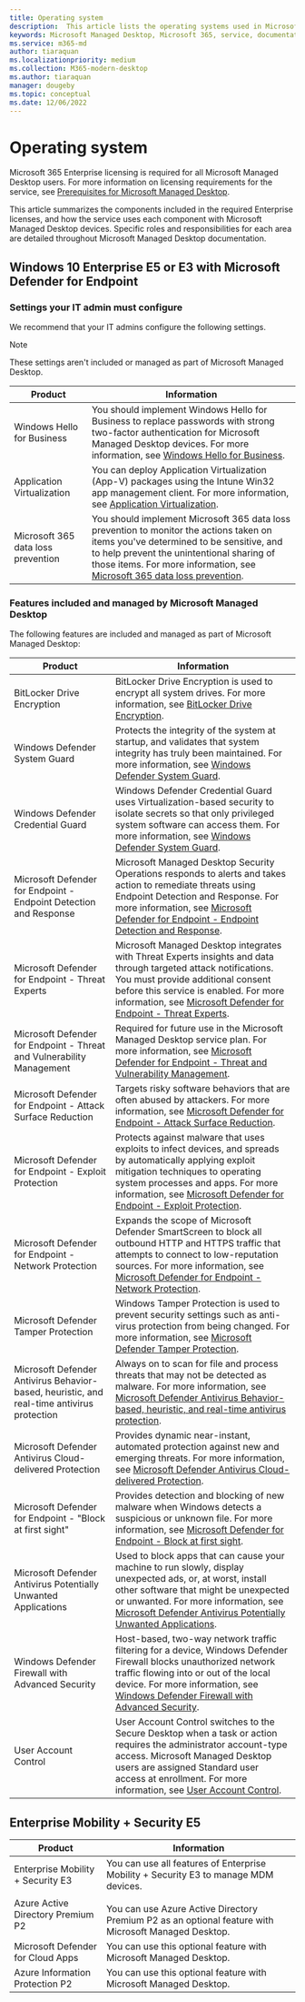 ```yaml
---
title: Operating system
description:  This article lists the operating systems used in Microsoft Managed Desktop
keywords: Microsoft Managed Desktop, Microsoft 365, service, documentation
ms.service: m365-md
author: tiaraquan
ms.localizationpriority: medium
ms.collection: M365-modern-desktop
ms.author: tiaraquan
manager: dougeby
ms.topic: conceptual
ms.date: 12/06/2022
---
```


# Operating system

<!-- Microsoft 365 E5; Device as a Service -->
<!-- in O365 table, standard suite, removed this sentence "Please see the Installation of Project/Visio 64bit Click to Run Addendum for important deployment instructions. -->

Microsoft 365 Enterprise licensing is required for all Microsoft Managed Desktop users. For more information on licensing requirements for the service, see [Prerequisites for Microsoft Managed Desktop](../prepare/prerequisites.md).

This article summarizes the components included in the required Enterprise licenses, and how the service uses each component with Microsoft Managed Desktop devices. Specific roles and responsibilities for each area are detailed throughout Microsoft Managed Desktop documentation.

## Windows 10 Enterprise E5 or E3 with Microsoft Defender for Endpoint

### Settings your IT admin must configure

We recommend that your IT admins configure the following settings.

> [!NOTE]
> These settings aren't included or managed as part of Microsoft Managed Desktop.

| Product | Information |
| ----- | ----- |
| Windows Hello for Business | You should implement Windows Hello for Business to replace passwords with strong two-factor authentication for Microsoft Managed Desktop devices. For more information, see [Windows Hello for Business](/windows/security/identity-protection/hello-for-business/hello-identity-verification). |
| Application Virtualization | You can deploy Application Virtualization (App-V) packages using the Intune Win32 app management client. For more information, see [Application Virtualization](/windows/application-management/app-v/appv-technical-reference). |
| Microsoft 365 data loss prevention | You should implement Microsoft 365 data loss prevention to monitor the actions taken on items you've determined to be sensitive, and to help prevent the unintentional sharing of those items. For more information, see [Microsoft 365 data loss prevention](/microsoft-365/compliance/endpoint-dlp-learn-about). |

### Features included and managed by Microsoft Managed Desktop

The following features are included and managed as part of Microsoft Managed Desktop:

| Product | Information |
| ----- | ----- |
| BitLocker Drive Encryption | BitLocker Drive Encryption is used to encrypt all system drives. For more information, see [BitLocker Drive Encryption](/windows/security/information-protection/bitlocker/bitlocker-overview). |
| Windows Defender System Guard | Protects the integrity of the system at startup, and validates that system integrity has truly been maintained. For more information, see [Windows Defender System Guard](/windows/security/threat-protection/windows-defender-system-guard/system-guard-how-hardware-based-root-of-trust-helps-protect-windows). |
| Windows Defender Credential Guard | Windows Defender Credential Guard uses Virtualization-based security to isolate secrets so that only privileged system software can access them. For more information, see [Windows Defender System Guard](/windows/security/threat-protection/windows-defender-system-guard/system-guard-how-hardware-based-root-of-trust-helps-protect-windows). |
| Microsoft Defender for Endpoint - Endpoint Detection and Response | Microsoft Managed Desktop Security Operations responds to alerts and takes action to remediate threats using Endpoint Detection and Response. For more information, see [Microsoft Defender for Endpoint - Endpoint Detection and Response](/windows/security/threat-protection/microsoft-defender-atp/overview-endpoint-detection-response). |
| Microsoft Defender for Endpoint - Threat Experts | Microsoft Managed Desktop integrates with Threat Experts insights and data through targeted attack notifications. You must provide additional consent before this service is enabled. For more information, see [Microsoft Defender for Endpoint - Threat Experts](/windows/security/threat-protection/microsoft-defender-atp/microsoft-threat-experts). |
| Microsoft Defender for Endpoint - Threat and Vulnerability Management | Required for future use in the Microsoft Managed Desktop service plan. For more information, see [Microsoft Defender for Endpoint - Threat and Vulnerability Management](/windows/security/threat-protection/microsoft-defender-atp/next-gen-threat-and-vuln-mgt). |
| Microsoft Defender for Endpoint - Attack Surface Reduction | Targets risky software behaviors that are often abused by attackers. For more information, see [Microsoft Defender for Endpoint - Attack Surface Reduction](/windows/security/threat-protection/microsoft-defender-atp/attack-surface-reduction). |
| Microsoft Defender for Endpoint - Exploit Protection | Protects against malware that uses exploits to infect devices, and spreads by automatically applying exploit mitigation techniques to operating system processes and apps. For more information, see [Microsoft Defender for Endpoint - Exploit Protection](/windows/security/threat-protection/microsoft-defender-atp/exploit-protection). |
| Microsoft Defender for Endpoint - Network Protection | Expands the scope of Microsoft Defender SmartScreen to block all outbound HTTP and HTTPS traffic that attempts to connect to low-reputation sources. For more information, see [Microsoft Defender for Endpoint - Network Protection](/windows/security/threat-protection/microsoft-defender-atp/network-protection). |
| Microsoft Defender Tamper Protection | Windows Tamper Protection is used to prevent security settings such as anti-virus protection from being changed. For more information, see [Microsoft Defender Tamper Protection](/windows/security/threat-protection/microsoft-defender-antivirus/prevent-changes-to-security-settings-with-tamper-protection). |
| Microsoft Defender Antivirus Behavior-based, heuristic, and real-time antivirus protection | Always on to scan for file and process threats that may not be detected as malware. For more information, see [Microsoft Defender Antivirus Behavior-based, heuristic, and real-time antivirus protection](/microsoft-365/security/defender-endpoint/microsoft-defender-antivirus-in-windows-10). |
| Microsoft Defender Antivirus Cloud-delivered Protection | Provides dynamic near-instant, automated protection against new and emerging threats. For more information, see [Microsoft Defender Antivirus Cloud-delivered Protection](/windows/security/threat-protection/microsoft-defender-antivirus/utilize-microsoft-cloud-protection-microsoft-defender-antivirus). |
| Microsoft Defender for Endpoint - "Block at first sight" | Provides detection and blocking of new malware when Windows detects a suspicious or unknown file. For more information, see [Microsoft Defender for Endpoint - Block at first sight](/windows/security/threat-protection/microsoft-defender-antivirus/configure-block-at-first-sight-microsoft-defender-antivirus). |
| Microsoft Defender Antivirus Potentially Unwanted Applications | Used to block apps that can cause your machine to run slowly, display unexpected ads, or, at worst, install other software that might be unexpected or unwanted. For more information, see [Microsoft Defender Antivirus Potentially Unwanted Applications](/windows/security/threat-protection/microsoft-defender-antivirus/detect-block-potentially-unwanted-apps-microsoft-defender-antivirus). |
| Windows Defender Firewall with Advanced Security | Host-based, two-way network traffic filtering for a device, Windows Defender Firewall blocks unauthorized network traffic flowing into or out of the local device. For more information, see [Windows Defender Firewall with Advanced Security](/windows/security/threat-protection/windows-firewall/windows-firewall-with-advanced-security). |
| User Account Control | User Account Control switches to the Secure Desktop when a task or action requires the administrator account-type access. Microsoft Managed Desktop users are assigned Standard user access at enrollment. For more information, see [User Account Control](/windows/security/identity-protection/user-account-control/how-user-account-control-works). |

## Enterprise Mobility + Security E5

| Product | Information |
| ----- | ----- |
| Enterprise Mobility + Security E3<br><br>Azure Active Directory Premium P2 | You can use all features of Enterprise Mobility + Security E3 to manage MDM devices.<br><br>You can use Azure Active Directory Premium P2 as an optional feature with Microsoft Managed Desktop. |
| Microsoft Defender for Cloud Apps | You can use this optional feature with Microsoft Managed Desktop.
| Azure Information Protection P2  | You can use this optional feature with Microsoft Managed Desktop.
